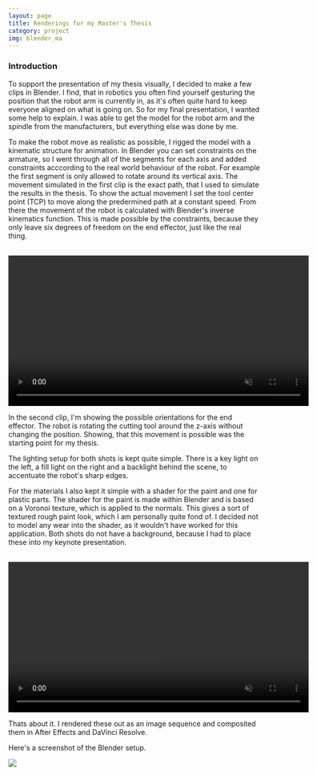 ```yaml
---
layout: page
title: Renderings for my Master's Thesis
category: project
img: blender_ma
---
```


### Introduction

To support the presentation of my thesis visually, I decided to make a few clips in Blender. I find, that in robotics you often find yourself gesturing the position that the robot arm is currently in, as it's often quite hard to keep everyone aligned on what is going on. So for my final presentation, I wanted some help to explain. I was able to get the model for the robot arm and the spindle from the manufacturers, but everything else was done by me. 

To make the robot move as realistic as possible, I rigged the model with a kinematic structure for animation. In Blender you can set constraints on the armature, so I went through all of the segments for each axis and added constraints acccording to the real world behaviour of the robot. For example the first segment is only allowed to rotate around its vertical axis. The movement simulated in the first clip is the exact path, that I used to simulate the results in the thesis. To show the actual movement I set the tool center point (TCP) to move along the predermined path at a constant speed. From there the movement of the robot is calculated with Blender's inverse kinematics function. This is made possible by the constraints, because they only leave six degrees of freedom on the end effector, just like the real thing. 


<br>

<video autoplay muted loop width="600">
  <source  src="{{ '/assets/video/tset_anim_2.mp4' | absolute_url }}" type="video/mp4">
  Your browser does not support the video tag.
</video>

<br>

In the second clip, I'm showing the possible orientations for the end effector. The robot is rotating the cutting tool around the z-axis without changing the position. Showing, that this movement is possible was the starting point for my thesis. 

The lighting setup for both shots is kept quite simple. There is a key light on the left, a fill light on the right and a backlight behind the scene, to accentuate the robot's sharp edges.

For the materials I also kept it simple with a shader for the paint and one for plastic parts. The shader for the paint is made within Blender and is based on a Voronoi texture, which is applied to the normals. This gives a sort of textured rough paint look, which I am personally quite fond of. I decided not to model any wear into the shader, as it wouldn't have worked for this application. Both shots do not have a background, because I had to place these into my keynote presentation.

<br>


<video autoplay muted loop width="600">
  <source  src="{{ '/assets/video/rotation_mabi_3.mp4' | absolute_url }}" type="video/mp4">
  Your browser does not support the video tag.
</video>


<br>

Thats about it. I rendered these out as an image sequence and composited them in After Effects and DaVinci Resolve.

Here's a screenshot of the Blender setup.

<img src="{{ '/assets/img/portfolio/blender_ma_1.png' | absolute_url }}">

